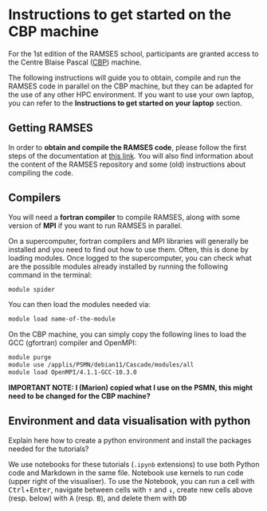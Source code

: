 # Instructions to get started on the CBP machine

For the 1st edition of the RAMSES school, participants are granted access to the Centre Blaise Pascal ([CBP](http://www.cbp.ens-lyon.fr/doku.php?id=accueil:cbp)) machine.

The following instructions will guide you to obtain, compile and run the RAMSES code in parallel on the CBP machine, but they can be adapted for the use of any other HPC environment. If you want to use your own laptop, you can refer to the **Instructions to get started on your laptop** section.
<!-- Make link instead of bold text-->

## Getting RAMSES

In order to **obtain and compile the RAMSES code**, please follow the first steps of the documentation at [this link](https://ramses-organisation.readthedocs.io/en/latest/wiki/Start.html). You will also find information about the content of the RAMSES repository and some (old) instructions about compiling the code.

## Compilers

You will need a **fortran compiler** to compile RAMSES, along with some version of **MPI** if you want to run RAMSES in parallel.

On a supercomputer, fortran compilers and MPI libraries will generally be installed and you need to find out how to use them. Often, this is done by loading modules. Once logged to the supercomputer, you can check what are the possible modules already installed by running the following command in the terminal:

```bash
module spider
```

You can then load the modules needed via:

```bash
module load name-of-the-module
```

On the CBP machine, you can simply copy the following lines to load the GCC (gfortran) compiler and OpenMPI:

```bash
module purge
module use /applis/PSMN/debian11/Cascade/modules/all
module load OpenMPI/4.1.1-GCC-10.3.0
```

**IMPORTANT NOTE: I (Marion) copied what I use on the PSMN, this might need to be changed for the CBP machine?**

## Environment and data visualisation with python

Explain here how to create a python environment and install the packages needed for the tutorials?

We use notebooks for these tutorials (`.ipynb` extensions) to use both Python code and Markdown in the same file. Notebook use kernels to run code (upper right of the visualiser). To use the Notebook, you can run a cell with <kbd>Ctrl</kbd>+<kbd>Enter</kbd>, navigate between cells with <kbd>↑</kbd> and <kbd>↓</kbd>, create new cells above (resp. below) with <kbd>A</kbd> (resp. <kbd>B</kbd>), and delete them with <kbd>D</kbd><kbd>D</kbd>